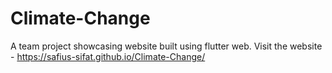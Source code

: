 # Climate-Change

A team project showcasing website built using flutter web. Visit the website - https://safius-sifat.github.io/Climate-Change/
